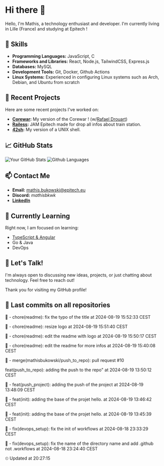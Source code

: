 # Hi there 👋

Hello, I'm Mathis, a technology enthusiast and developer. 
I'm currently living in Lille (France) and studying at Epitech !

## 🌟 Skills
- **Programming Languages:** JavaScript, C
- **Frameworks and Libraries:** React, Node.js, TailwindCSS, Express.js
- **Databases:** MySQL
- **Development Tools:** Git, Docker, Github Actions
- **Linux Systems:** Experienced in configuring Linux systems such as Arch, Debian, and Ubuntu from scratch

## 🔭 Recent Projects
Here are some recent projects I've worked on:
- **[Corewar](https://github.com/mathisbukowski/Corewar):** My version of the Corewar ! (w/[Rafael Drouart](https://github.com/rafaeldrouart))
- **[Railess](https://github.com/mathisbukowski/Railess):** JAM Epitech made for drop all infos about train station.
- **[42sh](https://github.com/mathisbukowski/42sh):** My version of a UNIX shell.

## 📈 GitHub Stats
![Your GitHub Stats](https://github-readme-stats.vercel.app/api?username=mathisbukowski&show_icons=true&theme=radical&v=1)
![Github Languages](https://github-readme-stats.vercel.app/api/top-langs?username=mathisbukowski&layout=compact&show_icons=true&theme=radical&v=1)


## 📫 Contact Me
- **Email:** [mathis.bukowski@epitech.eu](mailto:mathis.bukowski@epitech.eu)
- **Discord:** _mathisbkwk_
- **[LinkedIn](https://www.linkedin.com/in/mathisbukowski/)**

## 🌱 Currently Learning
Right now, I am focused on learning:
- [TypeScript & Angular](https://github.com/mathisbukowski/INN-ANGULAR)
- Go & Java
- DevOps

## 💬 Let's Talk!
I'm always open to discussing new ideas, projects, or just chatting about technology. Feel free to reach out!

Thank you for visiting my GitHub profile!
































































































































## 🚦 Last commits on all repositories


🔸 - chore(readme): fix the typo of the title at 2024-08-19 15:52:33 CEST

🔸 - chore(readme): resize logo at 2024-08-19 15:51:40 CEST

🔸 - chore(readme): edit the readme with logo at 2024-08-19 15:50:17 CEST

🔸 - chore(readme): edit the readme for more infos at 2024-08-19 15:40:08 CEST

🔸 - merge(mathisbukowski/push_to_repo): pull request #10

feat(push_to_repo): adding the push to the repo" at 2024-08-19 13:50:12 CEST

🔸 - feat(push_project): adding the push of the project at 2024-08-19 13:48:09 CEST

🔸 - feat(init): adding the base of the projet hello. at 2024-08-19 13:46:42 CEST

🔸 - feat(init): adding the base of the projet hello. at 2024-08-19 13:45:39 CEST

🔸 - fix(devops_setup): fix the init of workflows at 2024-08-18 23:33:29 CEST

🔸 - fix(devops_setup): fix the name of the directory name and add .github not .workflows at 2024-08-18 23:24:40 CEST


⏲ Updated at 20:27:15